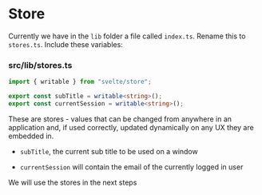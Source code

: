 # Store

Currently we have in the `lib` folder a file called `index.ts`. Rename this to `stores.ts`. Include these variables:

### src/lib/stores.ts

~~~typescript
import { writable } from "svelte/store";

export const subTitle = writable<string>();
export const currentSession = writable<string>();
~~~

These are stores - values that can be changed from anywhere in an application and, if used correctly, updated dynamically on any UX they are embedded in.

- `subTitle`, the current sub title to be used on a window

- `currentSession` will contain the email of the currently logged in user

We will use the stores in the next steps

